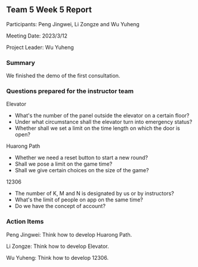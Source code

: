 ## Team 5 Week 5 Report


Participants: Peng Jingwei, Li Zongze and Wu Yuheng  

Meeting Date: 2023/3/12  

Project Leader:  Wu Yuheng

### Summary

We finished the demo of the first consultation.

### Questions prepared for the instructor team

Elevator

- What's the number of the panel outside the elevator on a certain floor?
- Under what circumstance shall the elevator turn into emergency status?
- Whether shall we set a limit on the time length on which the door is open?



Huarong Path

- Whether we need a reset button to start a new round?
- Shall we pose a limit on the game time?
- Shall we give certain choices on the size of the game?



12306

- The number of K, M and N is designated by us or by instructors?
- What's the limit of people on app on the same time?
- Do we have the concept of account?

### Action Items

Peng Jingwei: Think how to develop Huarong Path.

Li Zongze: Think how to develop Elevator.

Wu Yuheng: Think how to develop 12306.